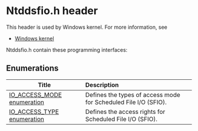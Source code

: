 # Ntddsfio.h header


This header is used by Windows kernel. For more information, see
- [Windows kernel](../_kernel/index.md)

Ntddsfio.h contain these programming interfaces:


## Enumerations

| Title   | Description   |
| ---- |:---- |
| [IO_ACCESS_MODE enumeration](ne-ntddsfio--io-access-mode.md) | Defines the types of access mode for Scheduled File I/O (SFIO). |
| [IO_ACCESS_TYPE enumeration](ne-ntddsfio--io-access-type.md) | Defines the access rights for Scheduled File I/O (SFIO). |
